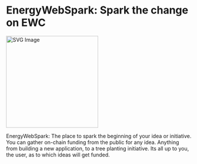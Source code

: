 # EnergyWebSpark: Spark the change on EWC

<img src="https://github.com/Arantuil/EnergySpark/assets/67122764/40c15bbd-a2e9-44d7-b3c4-64059f33c2dd" alt="SVG Image" width="250" height="250">

EnergyWebSpark: The place to spark the beginning of your idea or initiative. You can gather on-chain funding from the public for any idea. Anything from building a new application, to a tree planting initiative. Its all up to you, the user, as to which ideas will get funded.


